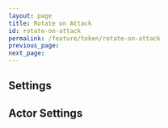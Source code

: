 ```yaml
---
layout: page
title: Rotate on Attack
id: rotate-on-attack
permalink: /feature/token/rotate-on-attack
previous_page: 
next_page: 
---
```


## Settings

## Actor Settings
